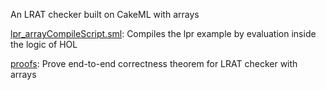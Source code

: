 An LRAT checker built on CakeML with arrays

[lpr_arrayCompileScript.sml](lpr_arrayCompileScript.sml):
Compiles the lpr example by evaluation inside the logic of HOL

[proofs](proofs):
Prove end-to-end correctness theorem for LRAT checker with arrays
